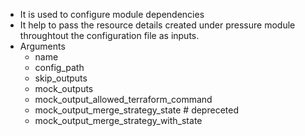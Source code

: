 - It is used to configure module dependencies
- It help to pass the resource details created under pressure module throughtout the configuration file as inputs.
- Arguments
    - name
    - config_path
    - skip_outputs
    - mock_outputs
    - mock_output_allowed_terraform_command
    - mock_output_merge_strategy_state # depreceted
    - mock_output_merge_strategy_with_state